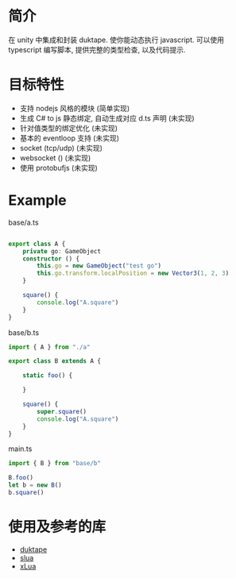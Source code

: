 
# 简介
在 unity 中集成和封装 duktape.
使你能动态执行 javascript. 
可以使用 typescript 编写脚本, 提供完整的类型检查, 以及代码提示.

# 目标特性
* 支持 nodejs 风格的模块 (简单实现)
* 生成 C# to js 静态绑定, 自动生成对应 d.ts 声明 (未实现)
* 针对值类型的绑定优化 (未实现)
* 基本的 eventloop 支持 (未实现)
* socket (tcp/udp) (未实现)
* websocket () (未实现)
* 使用 protobufjs (未实现)

# Example
base/a.ts
```ts

export class A {
    private go: GameObject
    constructor () {
        this.go = new GameObject("test go")
        this.go.transform.localPosition = new Vector3(1, 2, 3)
    }

    square() {
        console.log("A.square")
    }
}

```

base/b.ts
```ts
import { A } from "./a"

export class B extends A {

    static foo() {

    }

    square() {
        super.square()
        console.log("A.square")
    }
}

```

main.ts
```ts
import { B } from "base/b"

B.foo()
let b = new B()
b.square()

```

# 使用及参考的库

* [duktape](https://github.com/svaarala/duktape)
* [slua](https://github.com/pangweiwei/slua)
* [xLua](https://github.com/Tencent/xLua)

